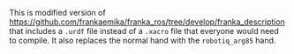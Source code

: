 This is modified version of https://github.com/frankaemika/franka_ros/tree/develop/franka_description 
that includes a `.urdf` file instead of a `.xacro` file that everyone would need to compile. It also replaces the normal hand with the `robotiq_arg85` hand.

